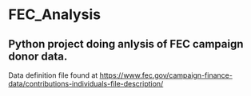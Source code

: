 # FEC_Analysis

## Python project doing anlysis of FEC campaign donor data.

Data definition file found at https://www.fec.gov/campaign-finance-data/contributions-individuals-file-description/
